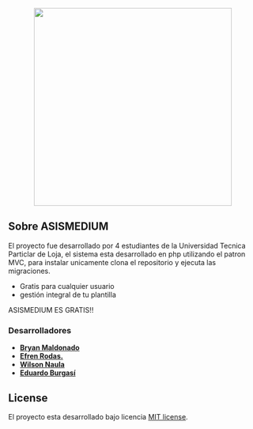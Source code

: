 <p align="center"><img src="https://i.ibb.co/1KP0FVj/aismedium.png" width="400"></p>


## Sobre ASISMEDIUM

El proyecto fue desarrollado por 4 estudiantes de la Universidad Tecnica Particlar de Loja, el sistema esta desarrollado en php utilizando el patron MVC, para instalar unicamente clona el repositorio y ejecuta las migraciones.


- Gratis para cualquier usuario
- gestión integral de tu plantilla


ASISMEDIUM ES GRATIS!!


### Desarrolladores

- **[Bryan Maldonado](https://github.com/bryan566)**
- **[Efren Rodas.](https://github.com/efrenrodas)**
- **[Wilson Naula](https://github.com/Wilson-NaBe)**
- **[Eduardo Burgasí](https://github.com/elburgasi)**




## License

El proyecto esta desarrollado bajo licencia [MIT license](https://opensource.org/licenses/MIT).
